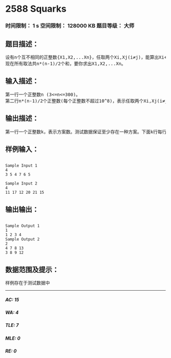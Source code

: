 # 2588 Squarks   
### 时间限制： 1 s     空间限制： 128000 KB     题目等级： 大师  
## 题目描述：  

<pre>
设有n个互不相同的正整数{X1,X2,...Xn}，任取两个Xi,Xj(i≠j)，能算出Xi+Xj。  
现在所有取法共n*(n-1)/2个和，要你求出X1,X2,...Xn。
</pre>
  
  
## 输入描述：  

<pre>
第一行一个正整数n (3<=n<=300)。  
第二行n*(n-1)/2个正整数(每个正整数不超过10^8)，表示任取两个Xi,Xj(i≠j)算出的n*(n-1)/2个和。
</pre>
  
  
## 输出描述：  

<pre>
第一行一个正整数k，表示方案数。测试数据保证至少存在一种方案。下面k行每行给出递增的n个正整数。方案按照{Xi}的最小值从大到小输出。
</pre>
  
  
## 样例输入：  

<pre><code>
Sample Input 1  
4  
3 5 4 7 6 5
 
Sample Input 2  
4  
11 17 12 20 21 15
</code></pre>
  
  
## 输出输出：  

<pre><code>
Sample Output 1  
1  
1 2 3 4
Sample Output 2  
2  
4 7 8 13  
3 8 9 12
</code></pre>
  
  
## 数据范围及提示：  

<pre>
样例存在于测试数据中
</pre>
  
  
***  

##### AC: 15  
##### WA: 4  
##### TLE: 7  
##### MLE: 0  
##### RE: 0  
